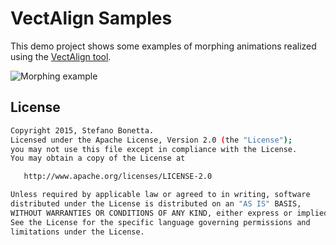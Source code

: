 # VectAlign Samples

This demo project shows some examples of morphing animations realized using the [VectAlign tool].

![Morphing example](http://s12.postimg.org/cq84a766l/samples.gif)


License
----

```bash
Copyright 2015, Stefano Bonetta.
Licensed under the Apache License, Version 2.0 (the "License");
you may not use this file except in compliance with the License.
You may obtain a copy of the License at

   http://www.apache.org/licenses/LICENSE-2.0

Unless required by applicable law or agreed to in writing, software
distributed under the License is distributed on an "AS IS" BASIS,
WITHOUT WARRANTIES OR CONDITIONS OF ANY KIND, either express or implied.
See the License for the specific language governing permissions and
limitations under the License.
```
[VectAlign tool]:https://github.com/bonnyfone/vectalign
